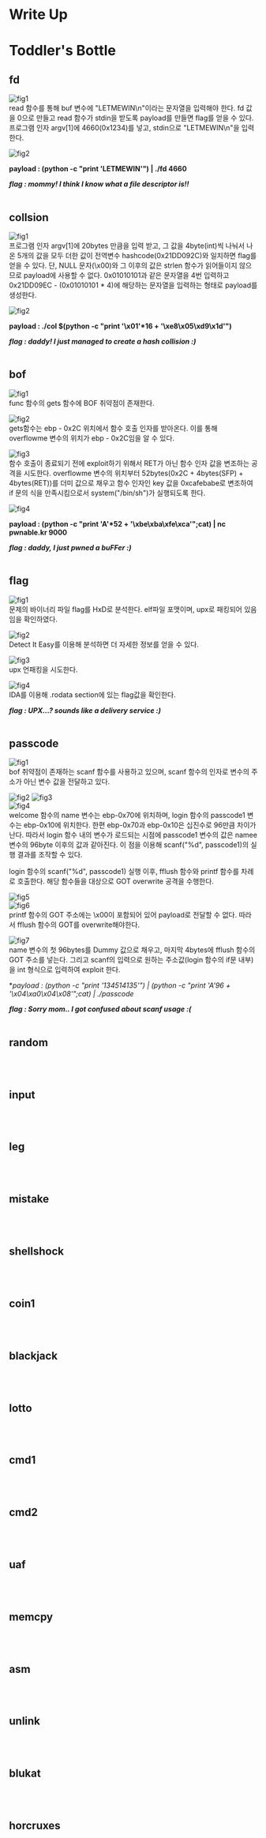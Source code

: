 Write Up
========

# Toddler's Bottle

## fd
![fig1](https://github.com/tjrkddnr/CTF/blob/master/pwnable/Toddler's%20Bottle/fd/fig1.jpg?raw=true)  
read 함수를 통해 buf 변수에 "LETMEWIN\n"이라는 문자열을 입력해야 한다. fd 값을 0으로 만들고 read 함수가 stdin을 받도록 payload를 만들면 flag를 얻을 수 있다. 프로그램 인자 argv[1]에 4660(0x1234)를 넣고, stdin으로 "LETMEWIN\n"을 입력한다.


![fig2](https://github.com/tjrkddnr/CTF/blob/master/pwnable/Toddler's%20Bottle/fd/fig2.jpg?raw=true)  


**payload : (python -c "print 'LETMEWIN'") | ./fd 4660**

***flag : mommy! I think I know what a file descriptor is!!***
<br/><br/>

## collsion
![fig1](https://github.com/tjrkddnr/CTF/blob/master/pwnable/Toddler's%20Bottle/collision/fig1.jpg?raw=true)  
프로그램 인자 argv[1]에 20bytes 만큼을 입력 받고, 그 값을 4byte(int)씩 나눠서 나온 5개의 값을 모두 더한 값이 전역변수 hashcode(0x21DD092C)와 일치하면 flag를 얻을 수 있다. 단, NULL 문자(\x00)와 그 이후의 값은 strlen 함수가 읽어들이지 않으므로 payload에 사용할 수 없다. 0x01010101과 같은 문자열을 4번 입력하고 0x21DD09EC - (0x01010101 * 4)에 해당하는 문자열을 입력하는 형태로 payload를 생성한다. 


![fig2](https://github.com/tjrkddnr/CTF/blob/master/pwnable/Toddler's%20Bottle/collision/fig2.jpg?raw=true)


**payload : ./col $(python -c "print '\x01'\*16 + '\xe8\x05\xd9\x1d'")**

***flag : daddy! I just managed to create a hash collision :)***
<br/><br/>

## bof
![fig1](https://github.com/tjrkddnr/CTF/blob/master/pwnable/Toddler's%20Bottle/bof/fig1.jpg?raw=true)  
func 함수의 gets 함수에 BOF 취약점이 존재한다. 


![fig2](https://github.com/tjrkddnr/CTF/blob/master/pwnable/Toddler's%20Bottle/bof/fig2.jpg?raw=true)  
gets함수는 ebp - 0x2C 위치에서 함수 호출 인자를 받아온다. 이를 통해 overflowme 변수의 위치가 ebp - 0x2C임을 알 수 있다.


![fig3](https://github.com/tjrkddnr/CTF/blob/master/pwnable/Toddler's%20Bottle/bof/fig3.jpg?raw=true)  
함수 호출이 종료되기 전에 exploit하기 위해서 RET가 아닌 함수 인자 값을 변조하는 공격을 시도한다. overflowme 변수의 위치부터 52bytes(0x2C + 4bytes(SFP) + 4bytes(RET))를 더미 값으로 채우고 함수 인자인 key 값을 0xcafebabe로 변조하여 if 문의 식을 만족시킴으로서 system("/bin/sh")가 실행되도록 한다.


![fig4](https://github.com/tjrkddnr/CTF/blob/master/pwnable/Toddler's%20Bottle/bof/fig4.jpg?raw=true)


**payload : (python -c "print 'A'\*52 + '\xbe\xba\xfe\xca'";cat) | nc pwnable.kr 9000**

***flag : daddy, I just pwned a buFFer :)***
<br/><br/>

## flag
![fig1](https://github.com/tjrkddnr/CTF/blob/master/pwnable/Toddler's%20Bottle/flag/figure1.JPG?raw=true)  
문제의 바이너리 파일 flag를 HxD로 분석한다. elf파일 포맷이며, upx로 패킹되어 있음임을 확인하였다.


![fig2](https://github.com/tjrkddnr/CTF/blob/master/pwnable/Toddler's%20Bottle/flag/figure2.JPG?raw=true)  
Detect It Easy를 이용해 분석하면 더 자세한 정보를 얻을 수 있다.


![fig3](https://github.com/tjrkddnr/CTF/blob/master/pwnable/Toddler's%20Bottle/flag/figure3.JPG?raw=true)  
upx 언패킹을 시도한다.


![fig4](https://github.com/tjrkddnr/CTF/blob/master/pwnable/Toddler's%20Bottle/flag/figure4.JPG?raw=true)  
IDA를 이용해 .rodata section에 있는 flag값을 확인한다.

***flag : UPX...? sounds like a delivery service :)***
<br/><br/>


## passcode
![fig1](https://github.com/tjrkddnr/CTF/blob/master/pwnable/Toddler's%20Bottle/passcode/figure1.JPG?raw=true)  
bof 취약점이 존재하는 scanf 함수를 사용하고 있으며, scanf 함수의 인자로 변수의 주소가 아닌 변수 값을 전달하고 있다.


![fig2](https://github.com/tjrkddnr/CTF/blob/master/pwnable/Toddler's%20Bottle/passcode/figure2.JPG?raw=true)
![fig3](https://github.com/tjrkddnr/CTF/blob/master/pwnable/Toddler's%20Bottle/passcode/figure3.JPG?raw=true)  
![fig4](https://github.com/tjrkddnr/CTF/blob/master/pwnable/Toddler's%20Bottle/passcode/figure4.JPG?raw=true)  
welcome 함수의 name 변수는 ebp-0x70에 위치하며, login 함수의 passcode1 변수는 ebp-0x10에 위치한다. 한편 ebp-0x70과 ebp-0x10은 십진수로 96만큼 차이가 난다. 따라서 login 함수 내의 변수가 로드되는 시점에 passcode1 변수의 값은 namee 변수의 96byte 이후의 값과 같아진다. 이 점을 이용해 scanf("%d", passcode1)의 실행 결과를 조작할 수 있다.

login 함수의 scanf("%d", passcode1) 실행 이후, fflush 함수와 printf 함수를 차례로 호출한다. 해당 함수들을 대상으로 GOT overwrite 공격을 수행한다.


![fig5](https://github.com/tjrkddnr/CTF/blob/master/pwnable/Toddler's%20Bottle/passcode/figure5.JPG?raw=true)  
![fig6](https://github.com/tjrkddnr/CTF/blob/master/pwnable/Toddler's%20Bottle/passcode/figure6.JPG?raw=true)  
printf 함수의 GOT 주소에는 \x00이 포함되어 있어 payload로 전달할 수 없다. 따라서 fflush 함수의 GOT를 overwrite해야한다.


![fig7](https://github.com/tjrkddnr/CTF/blob/master/pwnable/Toddler's%20Bottle/passcode/figure7.JPG?raw=true)  
name 변수의 첫 96bytes를 Dummy 값으로 채우고, 마지막 4bytes에 fflush 함수의 GOT 주소를 넣는다. 그리고 scanf의 입력으로 원하는 주소값(login 함수의 if문 내부)을 int 형식으로 입력하여 exploit 한다.


**payload : (python -c "print '134514135'") | (python -c "print 'A'*96 + '\x04\xa0\x04\x08'";cat) | ./passcode**

***flag : Sorry mom.. I got confused about scanf usage :(***
<br/><br/>


## random
<br/><br/>
## input
<br/><br/>
## leg
<br/><br/>
## mistake
<br/><br/>
## shellshock
<br/><br/>
## coin1
<br/><br/>
## blackjack
<br/><br/>
## lotto
<br/><br/>
## cmd1
<br/><br/>
## cmd2
<br/><br/>
## uaf
<br/><br/>
## memcpy
<br/><br/>
## asm
<br/><br/>
## unlink
<br/><br/>
## blukat
<br/><br/>
## horcruxes
<br/><br/>
